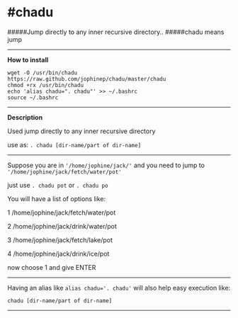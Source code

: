 #chadu
=====

#####Jump directly to any inner recursive directory..
#####chadu means jump

---

**How to install**

```shel
wget -O /usr/bin/chadu https://raw.github.com/jophinep/chadu/master/chadu
chmod +rx /usr/bin/chadu
echo 'alias chadu=". chadu"' >> ~/.bashrc
source ~/.bashrc
```
---

**Description**

Used jump directly to any inner recursive directory

use as: `. chadu [dir-name/part of dir-name]`

---

Suppose you are in `'/home/jophine/jack/'` and you need to jump to `'/home/jophine/jack/fetch/water/pot'`

just use `. chadu pot` or `. chadu po`

You will have a list of options like:

1 /home/jophine/jack/fetch/water/pot

2 /home/jophine/jack/drink/water/pot

3 /home/jophine/jack/fetch/lake/pot

4 /home/jophine/jack/drink/ice/pot

now choose 1 and give ENTER

---

Having an alias like `alias chadu='. chadu'` will also help easy execution like:

`chadu [dir-name/part of dir-name]`

---
